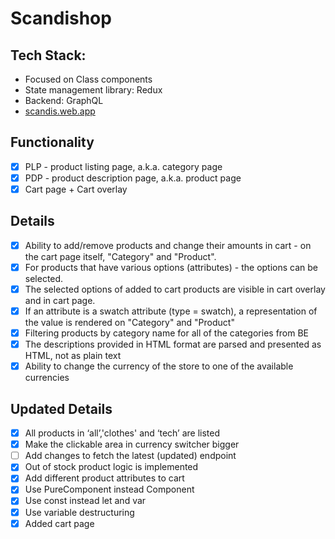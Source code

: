 # Scandishop

## Tech Stack:
- Focused on Class components
- State management library: Redux
- Backend: GraphQL
- [scandis.web.app](https://scandis.web.app/)

## Functionality
- [x] PLP - product listing page, a.k.a. category page
- [x] PDP - product description page, a.k.a. product page
- [x] Cart page + Cart overlay

## Details
- [x] Ability to add/remove products and change their amounts in cart - on the cart page itself, "Category" and "Product".
- [x] For products that have various options (attributes) - the options can be selected.
- [x] The selected options of added to cart products are visible in cart overlay and in cart page.
- [x] If an attribute is a swatch attribute (type = swatch), a representation of the value is rendered on "Category" and "Product"
- [x] Filtering products by category name for all of the categories from BE
- [x] The descriptions provided in HTML format are parsed and presented as HTML, not as plain text
- [x] Ability to change the currency of the store to one of the available currencies

## Updated Details
- [x] All products in ‘all’,'clothes' and ‘tech’ are listed
- [x] Make the clickable area in currency switcher bigger
- [ ] Add changes to fetch the latest (updated) endpoint
- [x] Out of stock product logic is implemented
- [x] Add different product attributes to cart
- [x] Use PureComponent instead Component
- [x] Use const instead let and var
- [x] Use variable destructuring
- [x] Added cart page
